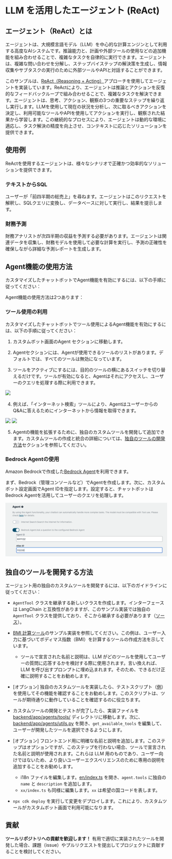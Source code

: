 # LLM を活用したエージェント (ReAct)

## エージェント（ReAct）とは

エージェントは、大規模言語モデル（LLM）を中心的な計算エンジンとして利用する高度なAIシステムです。推論能力と、計画や外部ツールの使用などの追加機能を組み合わせることで、複雑なタスクを自律的に実行できます。エージェントは、複雑な問い合わせを分解し、ステップバイステップの解決策を生成し、情報収集やサブタスクの実行のために外部ツールやAPIと対話することができます。

このサンプルは、[ReAct（Reasoning + Acting）](https://www.promptingguide.ai/techniques/react)アプローチを使用してエージェントを実装しています。ReActにより、エージェントは推論とアクションを反復的なフィードバックループで組み合わせることで、複雑なタスクを解決できます。エージェントは、思考、アクション、観察の3つの重要なステップを繰り返し実行します。LLMを使用して現在の状況を分析し、次に取るべきアクションを決定し、利用可能なツールやAPIを使用してアクションを実行し、観察された結果から学習します。この継続的なプロセスにより、エージェントは動的な環境に適応し、タスク解決の精度を向上させ、コンテキストに応じたソリューションを提供できます。

## 使用例

ReActを使用するエージェントは、様々なシナリオで正確かつ効率的なソリューションを提供できます。

### テキストからSQL

ユーザーが「前四半期の総売上」を尋ねます。エージェントはこのリクエストを解釈し、SQLクエリに変換し、データベースに対して実行し、結果を提示します。

### 財務予測

財務アナリストが次四半期の収益を予測する必要があります。エージェントは関連データを収集し、財務モデルを使用して必要な計算を実行し、予測の正確性を確保しながら詳細な予測レポートを生成します。

## Agent機能の使用方法

カスタマイズしたチャットボットでAgent機能を有効にするには、以下の手順に従ってください：

Agent機能の使用方法は2つあります：

### ツール使用の利用

カスタマイズしたチャットボットでツール使用によるAgent機能を有効にするには、以下の手順に従ってください：

1. カスタムボット画面のAgent セクションに移動します。

2. Agentセクションには、Agentが使用できるツールのリストがあります。デフォルトでは、すべてのツールは無効になっています。

3. ツールをアクティブにするには、目的のツールの横にあるスイッチを切り替えるだけです。ツールが有効になると、Agentはそれにアクセスし、ユーザーのクエリを処理する際に利用できます。

![](./imgs/agent_tools.png)

4. 例えば、「インターネット検索」ツールにより、AgentはユーザーからのQ&Aに答えるためにインターネットから情報を取得できます。

![](./imgs/agent1.png)
![](./imgs/agent2.png)

5. Agentの機能を拡張するために、独自のカスタムツールを開発して追加できます。カスタムツールの作成と統合の詳細については、[独自のツールの開発方法](#独自のツールの開発方法)セクションを参照してください。

### Bedrock Agentの使用

Amazon Bedrockで作成した[Bedrock Agent](https://aws.amazon.com/bedrock/agents/)を利用できます。

まず、Bedrock（管理コンソールなど）でAgentを作成します。次に、カスタムボット設定画面でAgent IDを指定します。設定すると、チャットボットはBedrock Agentを活用してユーザーのクエリを処理します。

![](./imgs/bedrock_agent_tool.png)

## 独自のツールを開発する方法

エージェント用の独自のカスタムツールを開発するには、以下のガイドラインに従ってください：

- `AgentTool` クラスを継承する新しいクラスを作成します。インターフェースは LangChain と互換性がありますが、このサンプル実装では独自の `AgentTool` クラスを提供しており、そこから継承する必要があります（[ソース](../backend/app/agents/tools/agent_tool.py)）。

- [BMI 計算ツール](../examples/agents/tools/bmi/bmi.py)のサンプル実装を参照してください。この例は、ユーザー入力に基づいてボディマス指数（BMI）を計算するツールの作成方法を示しています。

  - ツールで宣言された名前と説明は、LLM がどのツールを使用してユーザーの質問に応答するかを検討する際に使用されます。言い換えれば、LLM を呼び出すプロンプトに埋め込まれます。そのため、できるだけ正確に説明することをお勧めします。

- [オプション] 独自のカスタムツールを実装したら、テストスクリプト（[例](../examples/agents/tools/bmi/test_bmi.py)）を使用してその機能を確認することをお勧めします。このスクリプトは、ツールが期待通りに動作していることを確認するのに役立ちます。

- カスタムツールの開発とテストが完了したら、実装ファイルを [backend/app/agents/tools/](../backend/app/agents/tools/) ディレクトリに移動します。次に、[backend/app/agents/utils.py](../backend/app/agents/utils.py) を開き、`get_available_tools` を編集して、ユーザーが開発したツールを選択できるようにします。

- [オプション] フロントエンド用に明確な名前と説明を追加します。このステップはオプションですが、このステップを行わない場合、ツールで宣言された名前と説明が使用されます。これらは LLM 用のものであり、ユーザー向けではないため、より良いユーザーエクスペリエンスのために専用の説明を追加することをお勧めします。

  - i18n ファイルを編集します。[en/index.ts](../frontend/src/i18n/en/index.ts) を開き、`agent.tools` に独自の `name` と `description` を追加します。
  - `xx/index.ts` も同様に編集します。`xx` は希望の国コードを表します。

- `npx cdk deploy` を実行して変更をデプロイします。これにより、カスタムツールがカスタムボット画面で利用可能になります。

## 貢献

**ツールリポジトリへの貢献を歓迎します！** 有用で適切に実装されたツールを開発した場合、課題（issue）やプルリクエストを提出してプロジェクトに貢献することを検討してください。